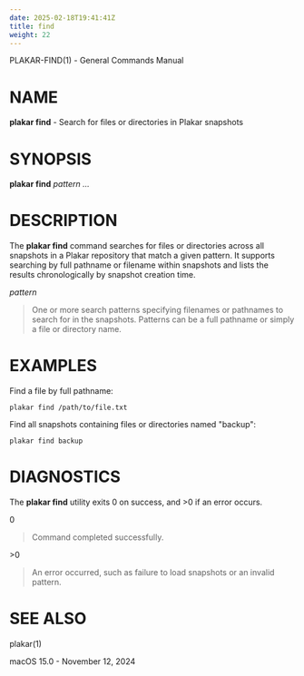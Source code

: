 ```yaml
---
date: 2025-02-18T19:41:41Z
title: find
weight: 22
---
```

PLAKAR-FIND(1) - General Commands Manual

# NAME

**plakar find** - Search for files or directories in Plakar snapshots

# SYNOPSIS

**plakar find**
*pattern&nbsp;...*

# DESCRIPTION

The
**plakar find**
command searches for files or directories across all snapshots in a
Plakar repository that match a given pattern.
It supports searching by full pathname or filename within snapshots
and lists the results chronologically by snapshot creation time.

*pattern*

> One or more search patterns specifying filenames or pathnames to
> search for in the snapshots.
> Patterns can be a full pathname or simply a file or directory name.

# EXAMPLES

Find a file by full pathname:

	plakar find /path/to/file.txt

Find all snapshots containing files or directories named "backup":

	plakar find backup

# DIAGNOSTICS

The **plakar find** utility exits&#160;0 on success, and&#160;&gt;0 if an error occurs.

0

> Command completed successfully.

&gt;0

> An error occurred, such as failure to load snapshots or an invalid
> pattern.

# SEE ALSO

plakar(1)

macOS 15.0 - November 12, 2024
